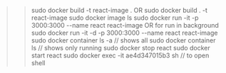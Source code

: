 >>sudo docker build -t react-image .
OR
>>sudo docker build . -t react-image
>>sudo docker image ls
>>sudo docker run -it -p 3000:3000 --name react react-image
OR for run in background
>>sudo docker run -it -d -p 3000:3000 --name react react-image
>>sudo docker container ls -a   // shows all
>>sudo docker container ls      // shows only running
>>sudo docker stop react
>>sudo docker start react
>>sudo docker exec -it ae4d347015b3 sh  // to open shell